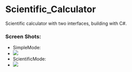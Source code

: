 # Scientific_Calculator
Scientific calculator with two interfaces, building with C#. 
<h3>Screen Shots:</h3>
<ul>
<li>SimpleMode:</li>
<li><image src="https://github.com/QunnieKong/Scientific_Calculator/blob/master/ScientificCalculator2.jpg?raw=true"/></li>
<li>ScientificMode:</li>
<li><image src="https://github.com/QunnieKong/Scientific_Calculator/blob/master/ScientificCalculator1.png?raw=true"/></li>
</ul>
